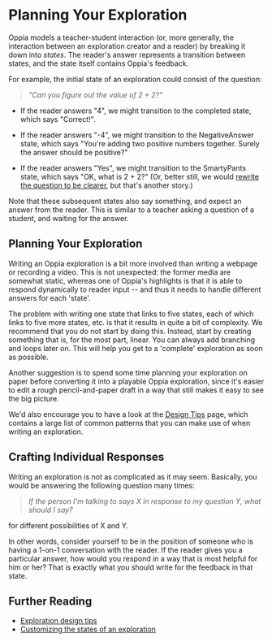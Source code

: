 # Planning Your Exploration #

Oppia models a teacher-student interaction (or, more generally, the interaction between an exploration creator and a reader) by breaking it down into _states_. The reader's answer represents a transition between states, and the state itself contains Oppia's feedback.

For example, the initial state of an exploration could consist of the question:

> _"Can you figure out the value of 2 + 2?"_

  * If the reader answers "4", we might transition to the completed state, which says "Correct!".

  * If the reader answers "-4", we might transition to the NegativeAnswer state, which says "You're adding two positive numbers together. Surely the answer should be positive?"

  * If the reader answers "Yes", we might transition to the SmartyPants state, which says "OK, what is 2 + 2?" (Or, better still, we would [rewrite the question to be clearer](ImprovingYourExploration.md), but that's another story.)

Note that these subsequent states also say something, and expect an answer from the reader. This is similar to a teacher asking a question of a student, and waiting for the answer.

## Planning Your Exploration ##

Writing an Oppia exploration is a bit more involved than writing a webpage or recording a video. This is not unexpected: the former media are somewhat static, whereas one of Oppia's highlights is that it is able to respond dynamically to reader input -- and thus it needs to handle different answers for each 'state'.

The problem with writing one state that links to five states, each of which links to five more states, etc. is that it results in quite a bit of complexity. We recommend that you do not start by doing this. Instead, start by creating something that is, for the most part, linear. You can always add branching and loops later on. This will help you get to a 'complete' exploration as soon as possible.

Another suggestion is to spend some time planning your exploration on paper before converting it into a playable Oppia exploration, since it's easier to edit a rough pencil-and-paper draft in a way that still makes it easy to see the big picture.

We'd also encourage you to have a look at the [Design Tips](DesignTips.md) page, which contains a large list of common patterns that you can make use of when writing an exploration.


## Crafting Individual Responses ##

Writing an exploration is not as complicated as it may seem. Basically, you would be answering the following question many times:

> _If the person I'm talking to says X in response to my question Y, what should I say?_

for different possibilities of X and Y.

In other words, consider yourself to be in the position of someone who is having a 1-on-1 conversation with the reader. If the reader gives you a particular answer, how would you respond in a way that is most helpful for him or her? That is exactly what you should write for the feedback in that state.


## Further Reading ##
  * [Exploration design tips](DesignTips.md)
  * [Customizing the states of an exploration](CustomizingStates.md)